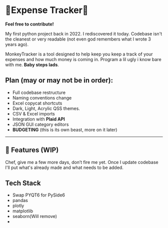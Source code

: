 # 🐒Expense Tracker🐒
**Feel free to contribute!**

My first python project back in 2022. I rediscovered it today.
Codebase isn't the cleanest or very readable
(not even god remembers what I wrote 3 years ago).

MonkeyTracker is a tool designed to help keep you keep a 
track of your expenses and how much money is coming in.
Program a lil ugly i know bare with me. **Baby steps lads**.
## Plan (may or may not be in order):
- Full codebase restructure
- Naming conventions change
- Excel copycat shortcuts
- Dark, Light, Acrylic QSS themes.
- CSV & Excel imports
- Integration with **Plaid API**
- JSON GUI category editors
- **BUDGETING** (this is its own beast, more on it later)

---

## 🌟 Features (WIP)
Chef, give me a few more days, don’t fire me yet.
Once I update codebase I'll put what's already made 
and what needs to be added.

## Tech Stack
- Swap PYQT6 for PySide6
- pandas 
- plotly 
- matplotlib 
- seaborn(Will remove)
- 